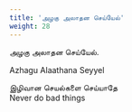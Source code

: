 ```yaml
---
title: 'அழகு அலாதன செய்யேல்'
weight: 28
---
```

 

அழகு அலாதன செய்யேல்.

Azhagu Alaathana Seyyel

இழிவான செயல்களை செய்யாதே  
Never do bad things